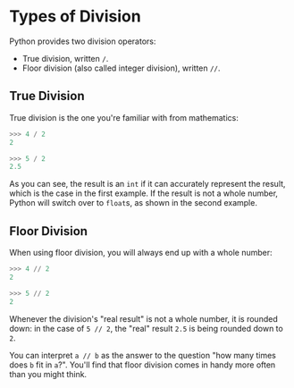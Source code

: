 # Types of Division

Python provides two division operators:

* True division, written `/`.
* Floor division (also called integer division), written `//`.

## True Division

True division is the one you're familiar with from mathematics:

```python
>>> 4 / 2
2

>>> 5 / 2
2.5
```

As you can see, the result is an `int` if it can accurately represent the result, which is the case in the first example.
If the result is not a whole number, Python will switch over to `float`s, as shown in the second example.

## Floor Division

When using floor division, you will always end up with a whole number:

```python
>>> 4 // 2
2

>>> 5 // 2
2
```

Whenever the division's "real result" is not a whole number, it is rounded down: in the case of `5 // 2`, the "real" result `2.5` is being rounded down to `2`.

You can interpret `a // b` as the answer to the question "how many times does `b` fit in `a`?".
You'll find that floor division comes in handy more often than you might think.
